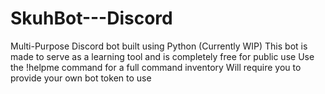 # SkuhBot---Discord
Multi-Purpose Discord bot built using Python (Currently WIP)
This bot is made to serve as a learning tool and is completely free for public use
Use the !helpme command for a full command inventory
Will require you to provide your own bot token to use
